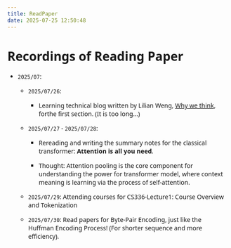 ```yaml
---
title: ReadPaper
date: 2025-07-25 12:50:48
---
```


<style>
  html, body, .markdown-body {
    font-family: Georgia, sans, serif;
  }
</style>


<div class="markdown-body">

# Recordings of Reading Paper

- `2025/07`:

    - `2025/07/26`:

        - Learning technical blog written by Lilian Weng, [Why we think](https://lilianweng.github.io/posts/2025-05-01-thinking/), forthe first section. (It is too long...)

    - `2025/07/27` - `2025/07/28`:
        - Rereading and writing the summary notes for the classical transformer: **Attention is all you need**.

        - Thought: Attention pooling is the core component for understanding the power for transformer model, where context meaning is learning via the process of self-attention.

    - `2025/07/29`: Attending courses for CS336-Lecture1: Course Overview and Tokenization

    - `2025/07/30`: Read papers for Byte-Pair Encoding, just like the Huffman Encoding Process! (For shorter sequence and more efficiency).
</div>